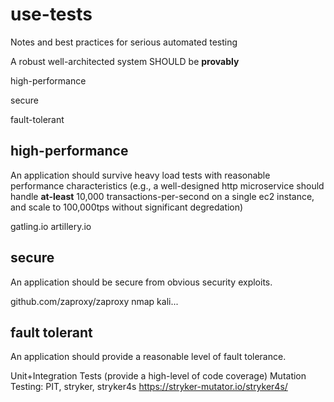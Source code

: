 # use-tests
Notes and best practices for serious automated testing

A robust well-architected system SHOULD be **provably**

high-performance

secure

fault-tolerant


## high-performance
An application should survive heavy load tests with reasonable performance characteristics (e.g., a well-designed http microservice should handle **at-least** 10,000 transactions-per-second on a single ec2 instance, and scale to 100,000tps without significant degredation)

gatling.io
artillery.io

## secure
An application should be secure from obvious security exploits.

github.com/zaproxy/zaproxy
nmap
kali...

## fault tolerant
An application should provide a reasonable level of fault tolerance.

Unit+Integration Tests (provide a high-level of code coverage)
Mutation Testing: PIT, stryker, stryker4s
https://stryker-mutator.io/stryker4s/

